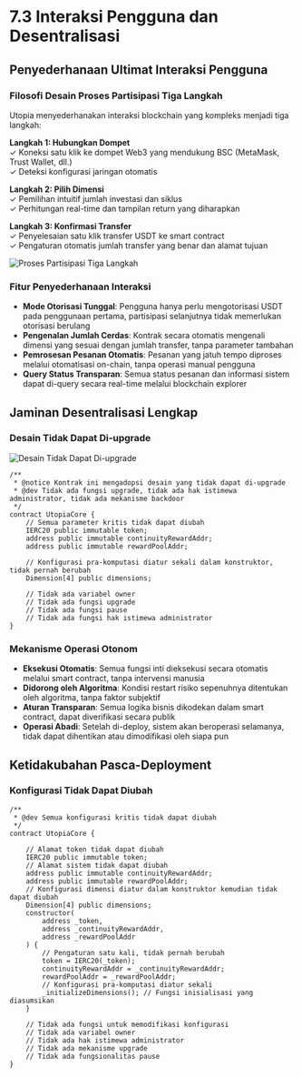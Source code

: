 # 7.3 Interaksi Pengguna dan Desentralisasi

## Penyederhanaan Ultimat Interaksi Pengguna

### Filosofi Desain Proses Partisipasi Tiga Langkah

Utopia menyederhanakan interaksi blockchain yang kompleks menjadi tiga langkah:

**Langkah 1: Hubungkan Dompet**  
✓ Koneksi satu klik ke dompet Web3 yang mendukung BSC (MetaMask, Trust Wallet, dll.)  
✓ Deteksi konfigurasi jaringan otomatis

**Langkah 2: Pilih Dimensi**  
✓ Pemilihan intuitif jumlah investasi dan siklus  
✓ Perhitungan real-time dan tampilan return yang diharapkan

**Langkah 3: Konfirmasi Transfer**  
✓ Penyelesaian satu klik transfer USDT ke smart contract  
✓ Pengaturan otomatis jumlah transfer yang benar dan alamat tujuan

![Proses Partisipasi Tiga Langkah](/images/图26.svg)

### Fitur Penyederhanaan Interaksi

- **Mode Otorisasi Tunggal**: Pengguna hanya perlu mengotorisasi USDT pada penggunaan pertama, partisipasi selanjutnya tidak memerlukan otorisasi berulang
- **Pengenalan Jumlah Cerdas**: Kontrak secara otomatis mengenali dimensi yang sesuai dengan jumlah transfer, tanpa parameter tambahan
- **Pemrosesan Pesanan Otomatis**: Pesanan yang jatuh tempo diproses melalui otomatisasi on-chain, tanpa operasi manual pengguna
- **Query Status Transparan**: Semua status pesanan dan informasi sistem dapat di-query secara real-time melalui blockchain explorer

## Jaminan Desentralisasi Lengkap

### Desain Tidak Dapat Di-upgrade

![Desain Tidak Dapat Di-upgrade](/images/图27.svg)

```solidity
/**
 * @notice Kontrak ini mengadopsi desain yang tidak dapat di-upgrade
 * @dev Tidak ada fungsi upgrade, tidak ada hak istimewa administrator, tidak ada mekanisme backdoor
 */
contract UtopiaCore {
    // Semua parameter kritis tidak dapat diubah
    IERC20 public immutable token;
    address public immutable continuityRewardAddr;
    address public immutable rewardPoolAddr;
    
    // Konfigurasi pra-komputasi diatur sekali dalam konstruktor, tidak pernah berubah
    Dimension[4] public dimensions;
    
    // Tidak ada variabel owner
    // Tidak ada fungsi upgrade
    // Tidak ada fungsi pause
    // Tidak ada fungsi hak istimewa administrator
}
```

### Mekanisme Operasi Otonom

- **Eksekusi Otomatis**: Semua fungsi inti dieksekusi secara otomatis melalui smart contract, tanpa intervensi manusia
- **Didorong oleh Algoritma**: Kondisi restart risiko sepenuhnya ditentukan oleh algoritma, tanpa faktor subjektif
- **Aturan Transparan**: Semua logika bisnis dikodekan dalam smart contract, dapat diverifikasi secara publik
- **Operasi Abadi**: Setelah di-deploy, sistem akan beroperasi selamanya, tidak dapat dihentikan atau dimodifikasi oleh siapa pun

## Ketidakubahan Pasca-Deployment

### Konfigurasi Tidak Dapat Diubah

```solidity
/**
 * @dev Semua konfigurasi kritis tidak dapat diubah
 */
contract UtopiaCore {
    
    // Alamat token tidak dapat diubah
    IERC20 public immutable token;
    // Alamat sistem tidak dapat diubah
    address public immutable continuityRewardAddr;
    address public immutable rewardPoolAddr;
    // Konfigurasi dimensi diatur dalam konstruktor kemudian tidak dapat diubah
    Dimension[4] public dimensions;
    constructor(
        address _token,
        address _continuityRewardAddr,
        address _rewardPoolAddr
    ) {
        // Pengaturan satu kali, tidak pernah berubah
        token = IERC20(_token);
        continuityRewardAddr = _continuityRewardAddr;
        rewardPoolAddr = _rewardPoolAddr;
        // Konfigurasi pra-komputasi diatur sekali
        _initializeDimensions(); // Fungsi inisialisasi yang diasumsikan
    }
    
    // Tidak ada fungsi untuk memodifikasi konfigurasi
    // Tidak ada variabel owner
    // Tidak ada hak istimewa administrator
    // Tidak ada mekanisme upgrade
    // Tidak ada fungsionalitas pause
}
```